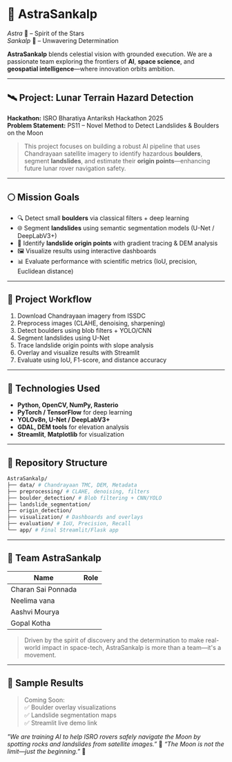 # 🚀 AstraSankalp

_Astra_ 🌌 – Spirit of the Stars  
_Sankalp_ 🔭 – Unwavering Determination  

**AstraSankalp** blends celestial vision with grounded execution. We are a passionate team exploring the frontiers of **AI**, **space science**, and **geospatial intelligence**—where innovation orbits ambition.

---

## 🛰️ Project: Lunar Terrain Hazard Detection  
**Hackathon:** ISRO Bharatiya Antariksh Hackathon 2025  
**Problem Statement:** PS11 – Novel Method to Detect Landslides & Boulders on the Moon

> This project focuses on building a robust AI pipeline that uses Chandrayaan satellite imagery to identify hazardous **boulders**, segment **landslides**, and estimate their **origin points**—enhancing future lunar rover navigation safety.

---

## 🌕 Mission Goals

- 🔍 Detect small **boulders** via classical filters + deep learning
- 🌐 Segment **landslides** using semantic segmentation models (U-Net / DeepLabV3+)
- 📍 Identify **landslide origin points** with gradient tracing & DEM analysis
- 🖼️ Visualize results using interactive dashboards
- 📊 Evaluate performance with scientific metrics (IoU, precision, Euclidean distance)

---

## 🧭 Project Workflow

1. Download Chandrayaan imagery from ISSDC
2. Preprocess images (CLAHE, denoising, sharpening)
3. Detect boulders using blob filters + YOLO/CNN
4. Segment landslides using U-Net
5. Trace landslide origin points with slope analysis
6. Overlay and visualize results with Streamlit
7. Evaluate using IoU, F1-score, and distance accuracy


---

## 🧪 Technologies Used

- **Python, OpenCV, NumPy, Rasterio**
- **PyTorch / TensorFlow** for deep learning
- **YOLOv8n, U-Net / DeepLabV3+**
- **GDAL, DEM tools** for elevation analysis
- **Streamlit**, **Matplotlib** for visualization

---

## 📂 Repository Structure
```bash
AstraSankalp/
├── data/ # Chandrayaan TMC, DEM, Metadata
├── preprocessing/ # CLAHE, denoising, filters
├── boulder_detection/ # Blob filtering + CNN/YOLO
├── landslide_segmentation/
├── origin_detection/
├── visualization/ # Dashboards and overlays
├── evaluation/ # IoU, Precision, Recall
└── app/ # Final Streamlit/Flask app
```


---

## 👥 Team AstraSankalp

| Name                 | Role                          |
|----------------------|-------------------------------|
| Charan Sai Ponnada   |                               |
| Neelima vana         |                               |
| Aashvi Mourya        |                               |
| Gopal Kotha          |                               |
> Driven by the spirit of discovery and the determination to make real-world impact in space-tech, AstraSankalp is more than a team—it's a movement.

---

## 📸 Sample Results

> Coming Soon:  
> ✅ Boulder overlay visualizations  
> ✅ Landslide segmentation maps  
> ✅ Streamlit live demo link  


_"We are training AI to help ISRO rovers safely navigate the Moon by spotting rocks and landslides from satellite images.”_ 🌙
_“The Moon is not the limit—just the beginning.”_ 🌙

